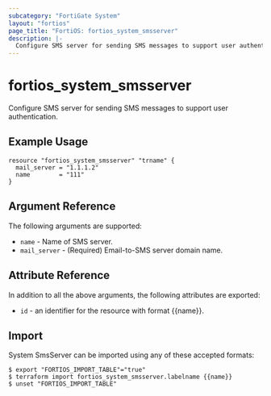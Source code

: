 ```yaml
---
subcategory: "FortiGate System"
layout: "fortios"
page_title: "FortiOS: fortios_system_smsserver"
description: |-
  Configure SMS server for sending SMS messages to support user authentication.
---
```


# fortios_system_smsserver
Configure SMS server for sending SMS messages to support user authentication.

## Example Usage

```hcl
resource "fortios_system_smsserver" "trname" {
  mail_server = "1.1.1.2"
  name        = "111"
}
```

## Argument Reference


The following arguments are supported:

* `name` - Name of SMS server.
* `mail_server` - (Required) Email-to-SMS server domain name.


## Attribute Reference

In addition to all the above arguments, the following attributes are exported:
* `id` - an identifier for the resource with format {{name}}.

## Import

System SmsServer can be imported using any of these accepted formats:
```
$ export "FORTIOS_IMPORT_TABLE"="true"
$ terraform import fortios_system_smsserver.labelname {{name}}
$ unset "FORTIOS_IMPORT_TABLE"
```
